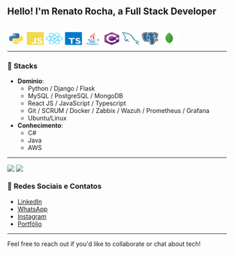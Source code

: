 ## Hello! I'm Renato Rocha, a Full Stack Developer

<div class="justify-between" style="display: inline_block"><br>
  <img align="center" alt="RPython" height="30" width="40" src="https://raw.githubusercontent.com/devicons/devicon/master/icons/python/python-original.svg">
  <img align="center" alt="RJS" height="30" width="40" src="https://raw.githubusercontent.com/devicons/devicon/master/icons/javascript/javascript-plain.svg">
  <img align="center" alt="RReact" height="30" width="40" src="https://raw.githubusercontent.com/devicons/devicon/master/icons/react/react-original.svg">
  <img align="center" alt="RTS" height="30" width="40" src="https://raw.githubusercontent.com/devicons/devicon/master/icons/typescript/typescript-original.svg">
  <img align="center" alt="RJava" height="30" width="40" src="https://raw.githubusercontent.com/devicons/devicon/master/icons/java/java-original.svg">
  <img align="center" alt="RCSharp" height="30" width="40" src="https://raw.githubusercontent.com/devicons/devicon/master/icons/csharp/csharp-original.svg">
  <img align="center" alt="RMySQL" height="30" width="40" src="https://raw.githubusercontent.com/devicons/devicon/master/icons/mysql/mysql-original.svg">
  <img align="center" alt="RPostgreSQL" height="30" width="40" src="https://raw.githubusercontent.com/devicons/devicon/master/icons/postgresql/postgresql-original.svg">
  <img align="center" alt="RMongoDB" height="30" width="40" src="https://raw.githubusercontent.com/devicons/devicon/master/icons/mongodb/mongodb-original.svg">
</div>

---

### 🚀 **Stacks**
- **Dominio**:
  - Python / Django / Flask
  - MySQL / PostgreSQL / MongoDB
  - React JS / JavaScript / Typescript
  - Git / SCRUM / Docker / Zabbix / Wazuh / Prometheus / Grafana
  - Ubuntu/Linux 
- **Conhecimento**:
  - C#
  - Java
  - AWS

----

<span>
  <img align="center" src="https://github-readme-stats.vercel.app/api?username=renatorf0910&show_icons=true&theme=react" />
</span>
<span>
  <img align="center" src="https://github-readme-stats.vercel.app/api/top-langs/?username=renatorf0910&layout=compact&theme=react" />
</span>


### 📲 **Redes Sociais e Contatos**
- [LinkedIn](https://linkedin.com/in/renatorf0910)
- [WhatsApp](https://wa.me/5512991752295)
- [Instagram](https://instagram.com/_renato_rf)
- [Portfólio](https://renatorf0910.netlify.app)

---

Feel free to reach out if you'd like to collaborate or chat about tech!
